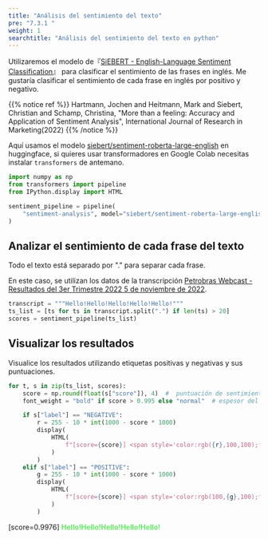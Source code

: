 ```yaml
---
title: "Análisis del sentimiento del texto"
pre: "7.3.1 "
weight: 1
searchtitle: "Análisis del sentimiento del texto en python"
---
```



Utilizaremos el modelo de『[SiEBERT - English-Language Sentiment Classification](https://www.sciencedirect.com/science/article/pii/S0167811622000477?via%3Dihub)』 para clasificar el sentimiento de las frases en inglés. Me gustaría clasificar el sentimiento de cada frase en inglés por positivo y negativo.

{{% notice ref %}}
Hartmann, Jochen and Heitmann, Mark and Siebert, Christian and Schamp, Christina,
"More than a feeling: Accuracy and Application of Sentiment Analysis", International Journal of Research in Marketing(2022)
{{% /notice %}}

Aquí usamos el modelo [siebert/sentiment-roberta-large-english](https://huggingface.co/siebert/sentiment-roberta-large-english?text=I+like+you.+I+love+you) en huggingface, si quieres usar transformadores en Google Colab necesitas instalar `transformers` de antemano.

```python
import numpy as np
from transformers import pipeline
from IPython.display import HTML

sentiment_pipeline = pipeline(
    "sentiment-analysis", model="siebert/sentiment-roberta-large-english"
)
```

## Analizar el sentimiento de cada frase del texto

Todo el texto está separado por "." para separar cada frase.

En este caso, se utilizan los datos de la transcripción [Petrobras Webcast - Resultados del 3er Trimestre 2022 5 de noviembre de 2022](https://www.investidorpetrobras.com.br/en/results-and-announcements/results-center/).


```python
transcript = """Hello!Hello!Hello!Hello!Hello!"""
ts_list = [ts for ts in transcript.split(".") if len(ts) > 20]
scores = sentiment_pipeline(ts_list)
```

## Visualizar los resultados

Visualice los resultados utilizando etiquetas positivas y negativas y sus puntuaciones.


```python
for t, s in zip(ts_list, scores):
    score = np.round(float(s["score"]), 4)  #  puntuación de sentimiento
    font_weight = "bold" if score > 0.995 else "normal"  # espesor del texto

    if s["label"] == "NEGATIVE":
        r = 255 - 10 * int(1000 - score * 1000)
        display(
            HTML(
                f"[score={score}] <span style='color:rgb({r},100,100);font-weight:{font_weight};'>{t}</span>"
            )
        )
    elif s["label"] == "POSITIVE":
        g = 255 - 10 * int(1000 - score * 1000)
        display(
            HTML(
                f"[score={score}] <span style='color:rgb(100,{g},100);font-weight:{font_weight};'>{t}</span>"
            )
        )
```


[score=0.9976] <span style='color:rgb(100,235,100);font-weight:bold;'>Hello!Hello!Hello!Hello!Hello!</span>

